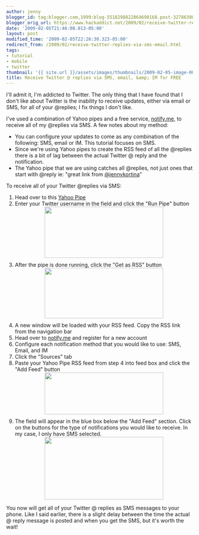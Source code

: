 ```yaml
---
author: jenny
blogger_id: tag:blogger.com,1999:blog-5518298822864690168.post-3278639883691681489
blogger_orig_url: https://www.hackaddict.net/2009/02/receive-twitter-replies-via-sms-email.html
date: '2009-02-05T21:46:00.013-05:00'
layout: post
modified_time: '2009-02-05T22:26:30.323-05:00'
redirect_from: /2009/02/receive-twitter-replies-via-sms-email.html
tags:
- tutorial
- mobile
- twitter
thumbnail: '{{ site.url }}/assets/images/thumbnails/2009-02-05-image-0000.png'
title: Receive Twitter @ replies via SMS, email, &amp; IM for FREE
---
```


I'll admit it, I'm addicted to Twitter.    The only thing that I have found that I don't like about Twitter is the inability to receive updates, either via email or SMS, for all of your @replies; I fix things I don't like.



I've used a combination of Yahoo pipes and a free service, <a href="http://notify.me/">notify.me</a>, to receive all of my @replies via SMS.      A few notes about my method:

 

<ul> 
<li>You can configure your updates to come as any combination of the following: SMS, email or IM.   This tutorial focuses on SMS.

 </li>
 
<li>Since we're using Yahoo pipes to create the RSS feed of all the @replies there is a bit of lag between the actual Twitter @ reply and the notification. </li>
 
<li>The Yahoo pipe that we are using catches all @replies, not just ones that start with @reply ie: "great link from <a href="http://twitter.com/jennykortina">@jennykortina</a>"

 </li>
</ul>

To receive all of your Twitter @replies via SMS:<ol> 
<li>Head over to this <a href="http://pipes.yahoo.com/geekygirldawn/ea0f9c9d6e951617143d4def230d4d3b">Yahoo Pipe</a> </li>
 
<li>Enter your Twitter username in the field and click the "Run Pipe" button<img alt="" border="0" id="BLOGGER_PHOTO_ID_5299515104605404418" src="{{ site.url }}/assets/images/posts/2009-02-05-image-0000.png" style="margin: 0px auto 10px; display: block; text-align: center;  width: 320px; height: 138px;"/> </li>
 
<li>After the pipe is done running, click the "Get as RSS" button<img alt="" border="0" id="BLOGGER_PHOTO_ID_5299515308084629202" src="{{ site.url }}/assets/images/posts/2009-02-05-image-0001.png" style="margin: 0px auto 10px; display: block; text-align: center;  width: 320px; height: 136px;"/> </li>
 
<li>A new window will be loaded with your RSS feed.  Copy the RSS link from the navigation bar </li>
 
<li>Head over to <a href="http://notify.me/">notify.me</a> and register for a new account </li>
 
<li>Configure each notification method that you would like to use: SMS, Email, and IM </li>
 
<li>Click the "Sources" tab </li>
 
<li>Paste your Yahoo Pipe RSS feed from step 4 into feed box and click the "Add Feed" button<img alt="" border="0" id="BLOGGER_PHOTO_ID_5299515795593475074" src="{{ site.url }}/assets/images/posts/2009-02-05-image-0002.png" style="margin: 0px auto 10px; display: block; text-align: center;  width: 320px; height: 113px;"/> </li>
 
<li>The field will appear in the blue box below the "Add Feed" section.  Click on the buttons for the type of notifications you would like to receive.  In my case, I only have SMS selected.<img alt="" border="0" id="BLOGGER_PHOTO_ID_5299516162125841410" src="{{ site.url }}/assets/images/posts/2009-02-05-image-0003.png" style="margin: 0px auto 10px; display: block; text-align: center;  width: 320px; height: 169px;"/> </li>
</ol>

You now will get all of your Twitter @ replies as SMS messages to your phone.  Like I said earlier, there is a slight delay between the time the actual @ reply message is posted and when you get the SMS, but it's worth the wait!<a href="http://twitter.com/jennykortina">

</a>